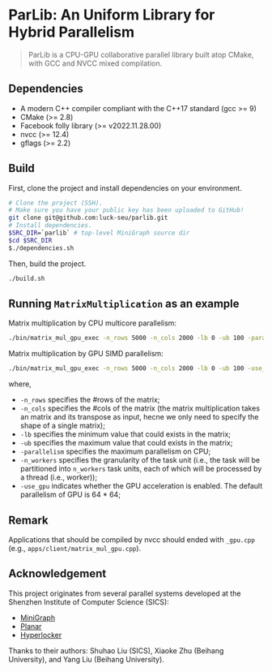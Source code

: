 # ParLib: An Uniform Library for Hybrid Parallelism

> ParLib is a CPU-GPU collaborative parallel library built atop CMake, with GCC and NVCC mixed compilation.

## Dependencies
- A modern C++ compiler compliant with the C++17 standard (gcc >= 9)
- CMake (>= 2.8)
- Facebook folly library (>= v2022.11.28.00)
- nvcc (>= 12.4)
- gflags (>= 2.2)

## Build
First, clone the project and install dependencies on your environment.
```bash
# Clone the project (SSH).
# Make sure you have your public key has been uploaded to GitHub!
git clone git@github.com:luck-seu/parlib.git
# Install dependencies.
$SRC_DIR=`parlib` # top-level MiniGraph source dir
$cd $SRC_DIR
$./dependencies.sh
```

Then, build the project.
```bash
./build.sh
```

## Running `MatrixMultiplication` as an example
Matrix multiplication by CPU multicore parallelism:
```bash
./bin/matrix_mul_gpu_exec -n_rows 5000 -n_cols 2000 -lb 0 -ub 100 -parallelism 80 -n_workers 256
```

Matrix multiplication by GPU SIMD parallelism:
```bash
./bin/matrix_mul_gpu_exec -n_rows 5000 -n_cols 2000 -lb 0 -ub 100 -use_gpu
```

where,
- `-n_rows` specifies the #rows of the matrix;
- `-n_cols` specifies the #cols of the matrix (the matrix multiplication takes an matrix and its transpose as input, hecne we only need to specify the shape of a single matrix);
- `-lb` specifies the minimum value that could exists in the matrix;
- `-ub` specifies the maximum value that could exists in the matrix;
- `-parallelism` specifies the maximum parallelism on CPU;
- `-n_workers` specifies the granularity of the task unit (i.e., the task will be partitioned into `n_workers` task units, each of which will be processed by a thread (i.e., worker));
- `-use_gpu` indicates whether the GPU acceleration is enabled. The default parallelism of GPU is 64 * 64;


## Remark
Applications that should be compiled by nvcc should ended with `_gpu.cpp` (e.g., `apps/client/matrix_mul_gpu.cpp`).


## Acknowledgement

This project originates from several parallel systems developed at the Shenzhen Institute of Computer Science (SICS):
- [MiniGraph](https://github.com/SICS-Fundamental-Research-Center/MiniGraph)
- [Planar](https://github.com/SICS-Fundamental-Research-Center/MiniGraph)
- [Hyperlocker](https://github.com/SICS-Fundamental-Research-Center/HyperBlocker)

Thanks to their authors: Shuhao Liu (SICS), Xiaoke Zhu (Beihang University), and Yang Liu (Beihang University).
